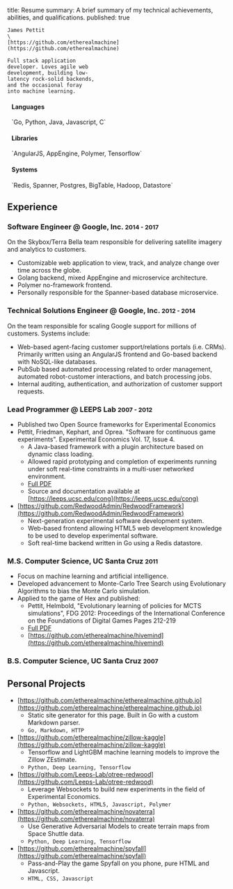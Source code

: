 title: Resume
summary: A brief summary of my technical achievements, abilities, and qualifications.
published: true

<pre class="pull-left"><code class="nohighlight">James Pettit
\<james.l.pettit@gmail.com\>
[https://github.com/etherealmachine](https://github.com/etherealmachine)</code></pre>

<style scoped>
	pre.paragraph {
		width: 40%;
		word-break: inherit;
		word-wrap: inherit;
	}
	.fav {
		padding: 0 10px 0 10px;
	}
</style>

<pre class="paragraph pull-right"><code class="nohighlight">Full stack application developer. Loves agile web development, building low-latency rock-solid backends, and the occasional foray into machine learning.</code></pre>

<div class="clearfix"></div>

<div class="fav pull-left">
<h4>Languages</h4>
`Go, Python, Java, Javascript, C`
</div>

<div class="fav pull-left">
<h4>Libraries</h4>
`AngularJS, AppEngine, Polymer, Tensorflow`
</div>

<div class="fav pull-left">
<h4>Systems</h4>
`Redis, Spanner, Postgres, BigTable, Hadoop, Datastore`
</div>

<div class="clearfix"></div>

## Experience

### Software Engineer @ Google, Inc. <small>2014 - 2017</small>

On the Skybox/Terra Bella team responsible for delivering satellite imagery and analytics to customers.

*	Customizable web application to view, track, and analyze change over time across the globe.
*	Golang backend, mixed AppEngine and microservice architecture.
*	Polymer no-framework frontend.
*	Personally responsible for the Spanner-based database microservice.

### Technical Solutions Engineer @ Google, Inc. <small>2012 - 2014</small>

On the team responsible for scaling Google support for millions of customers. Systems include:

*	Web-based agent-facing customer support/relations portals (i.e. CRMs). Primarily written using an AngularJS frontend and Go-based backend with NoSQL-like databases.
*	PubSub based automated processing related to order management, automated robot-customer interactions, and batch processing jobs.
*	Internal auditing, authentication, and authorization of customer support requests.

### Lead Programmer @ LEEPS Lab <small>2007 - 2012</small>

*	Published two Open Source frameworks for Experimental Economics
*	Pettit, Friedman, Kephart, and Oprea. "Software for continuous game experiments". Experimental Economics Vol. 17, Issue 4.
	*	A Java-based framework with a plugin architecture based on dynamic class loading.
	*	Allowed rapid prototyping and completion of experiments running under soft real-time constraints in a multi-user networked environment.
	*	[Full PDF](http://leeps.ucsc.edu/media/papers/Pettit_et_al_2013_V_20130821.pdf)
	*	Source and documentation available at [https://leeps.ucsc.edu/cong](https://leeps.ucsc.edu/cong)
*	[https://github.com/RedwoodAdmin/RedwoodFramework](https://github.com/RedwoodAdmin/RedwoodFramework)
	*	Next-generation experimental software development system.
	*	Web-based frontend allowing HTML5 web development knowledge to be used to develop experimental software.
	*	Soft real-time backend written in Go using a Redis datastore.

### M.S. Computer Science, UC Santa Cruz <small>2011</small>

*	Focus on machine learning and artificial intelligence.
*	Developed advancement to Monte-Carlo Tree Search using Evolutionary Algorithms to bias the Monte Carlo simulation.
*	Applied to the game of Hex and published:
	*	Pettit, Helmbold, "Evolutionary learning of policies for MCTS simulations", FDG 2012: Proceedings of the International Conference on the Foundations of Digital Games Pages 212-219
	*	[Full PDF](https://users.soe.ucsc.edu/~dph/mypubs/hex-FDG12.pdf)
	*	[https://github.com/etherealmachine/hivemind](https://github.com/etherealmachine/hivemind)

### B.S. Computer Science, UC Santa Cruz <small>2007</small>

## Personal Projects

*	[https://github.com/etherealmachine/etherealmachine.github.io](https://github.com/etherealmachine/etherealmachine.github.io)
	*	Static site generator for this page. Built in Go with a custom Markdown parser.
	* 	`Go, Markdown, HTTP`
*	[https://github.com/etherealmachine/zillow-kaggle](https://github.com/etherealmachine/zillow-kaggle)
	*	Tensorflow and LightGBM machine learning models to improve the Zillow ZEstimate.
	* 	`Python, Deep Learning, Tensorflow`
*	[https://github.com/Leeps-Lab/otree-redwood](https://github.com/Leeps-Lab/otree-redwood)
	*	Leverage Websockets to build new experiments in the field of Experimental Economics.
	* 	`Python, Websockets, HTML5, Javascript, Polymer`
*	[https://github.com/etherealmachine/novaterra](https://github.com/etherealmachine/novaterra)
	*	Use Generative Adversarial Models to create terrain maps from Space Shuttle data.
	* 	`Python, Deep Learning, Tensorflow`
*	[https://github.com/etherealmachine/spyfall](https://github.com/etherealmachine/spyfall)
	*	Pass-and-Play the game Spyfall on you phone, pure HTML and Javascript.
	* 	`HTML, CSS, Javascript`
